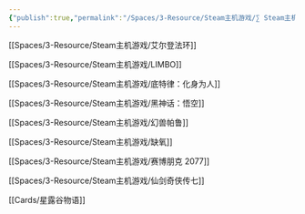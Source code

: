 ```yaml
---
{"publish":true,"permalink":"/Spaces/3-Resource/Steam主机游戏/∑ Steam主机游戏.md","created":"2025-07-06","modified":"2025-07-12","published":"2025-07-29T23:24:26.587+08:00","cssclasses":""}
---
```



[[Spaces/3-Resource/Steam主机游戏/艾尔登法环]]

[[Spaces/3-Resource/Steam主机游戏/LIMBO]]

[[Spaces/3-Resource/Steam主机游戏/底特律：化身为人]]

[[Spaces/3-Resource/Steam主机游戏/黑神话：悟空]]

[[Spaces/3-Resource/Steam主机游戏/幻兽帕鲁]]

[[Spaces/3-Resource/Steam主机游戏/缺氧]]

[[Spaces/3-Resource/Steam主机游戏/赛博朋克 2077]]

[[Spaces/3-Resource/Steam主机游戏/仙剑奇侠传七]]

[[Cards/星露谷物语]]
